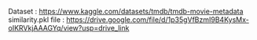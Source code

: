 Dataset :   https://www.kaggle.com/datasets/tmdb/tmdb-movie-metadata
similarity.pkl file : https://drive.google.com/file/d/1p35gVfBzmI9B4KysMx-oIKRVkjAAAGYq/view?usp=drive_link
